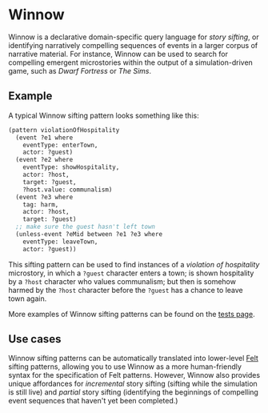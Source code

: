 # Winnow
Winnow is a declarative domain-specific query language for _story sifting_, or identifying narratively compelling sequences of events in a larger corpus of narrative material. For instance, Winnow can be used to search for compelling emergent microstories within the output of a simulation-driven game, such as _Dwarf Fortress_ or _The Sims_.

## Example
A typical Winnow sifting pattern looks something like this:

```clj
(pattern violationOfHospitality
  (event ?e1 where
    eventType: enterTown,
    actor: ?guest)
  (event ?e2 where
    eventType: showHospitality,
    actor: ?host,
    target: ?guest,
    ?host.value: communalism)
  (event ?e3 where
    tag: harm,
    actor: ?host,
    target: ?guest)
  ;; make sure the guest hasn't left town
  (unless-event ?eMid between ?e1 ?e3 where
    eventType: leaveTown,
    actor: ?guest))
```

This sifting pattern can be used to find instances of a _violation of hospitality_ microstory, in which a `?guest` character enters a town; is shown hospitality by a `?host` character who values communalism; but then is somehow harmed by the `?host` character before the `?guest` has a chance to leave town again.

More examples of Winnow sifting patterns can be found on the [tests page](https://mkremins.github.io/winnow/tests.html).

## Use cases
Winnow sifting patterns can be automatically translated into lower-level [Felt](https://github.com/mkremins/felt) sifting patterns, allowing you to use Winnow as a more human-friendly syntax for the specification of Felt patterns. However, Winnow also provides unique affordances for _incremental_ story sifting (sifting while the simulation is still live) and _partial_ story sifting (identifying the beginnings of compelling event sequences that haven't yet been completed.)
